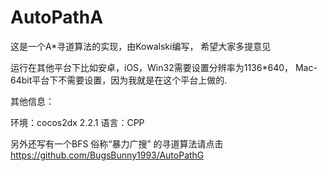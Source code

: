 AutoPathA
=========
这是一个A*寻道算法的实现，由Kowalski编写， 希望大家多提意见

运行在其他平台下比如安卓，iOS，Win32需要设置分辨率为1136*640， Mac-64bit平台下不需要设置，因为我就是在这个平台上做的.

其他信息：

环境：cocos2dx 2.2.1 语言：CPP 


另外还写有一个BFS 俗称“暴力广搜” 的寻道算法请点击
https://github.com/BugsBunny1993/AutoPathG
